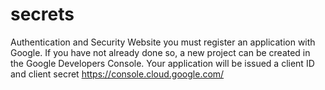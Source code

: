 # secrets
Authentication and Security Website
you must register an application with Google. If you have not already done so, a new project can be created in the Google Developers Console. Your application will be issued a client ID and client secret
https://console.cloud.google.com/
